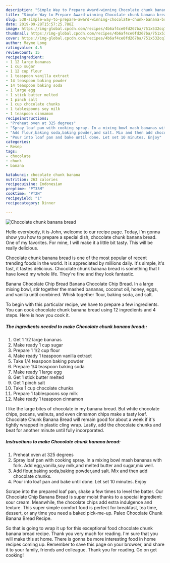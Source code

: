 ```yaml
---
description: "Simple Way to Prepare Award-winning Chocolate chunk banana bread"
title: "Simple Way to Prepare Award-winning Chocolate chunk banana bread"
slug: 538-simple-way-to-prepare-award-winning-chocolate-chunk-banana-bread
date: 2019-09-28T15:57:25.788Z
image: https://img-global.cpcdn.com/recipes/4b6af4ce0fd267ba/751x532cq70/chocolate-chunk-banana-bread-recipe-main-photo.jpg
thumbnail: https://img-global.cpcdn.com/recipes/4b6af4ce0fd267ba/751x532cq70/chocolate-chunk-banana-bread-recipe-main-photo.jpg
cover: https://img-global.cpcdn.com/recipes/4b6af4ce0fd267ba/751x532cq70/chocolate-chunk-banana-bread-recipe-main-photo.jpg
author: Mayme Long
ratingvalue: 4.5
reviewcount: 15
recipeingredient:
- 1 12 large bananas
- 1 cup sugar
- 1 12 cup flour
- 1 teaspoon vanilla extract
- 14 teaspoon baking powder
- 14 teaspoon baking soda
- 1 large egg
- 1 stick butter melted
- 1 pinch salt
- 1 cup chocolate chunks
- 1 tablespoons soy milk
- 1 teaspoon cinnamon
recipeinstructions:
- "Preheat oven at 325 degrees"
- "Spray loaf pan with cooking spray. In a mixing bowl mash bananas with fork. Add egg,vanilla,soy milk,and melted butter and sugar,mix well."
- "Add flour,baking soda,baking powder,and salt. Mix and then add chocolate chunks."
- "Pour into loaf pan and bake until done. Let set 10 minutes. Enjoy"
categories:
- Resep
tags:
- chocolate
- chunk
- banana

katakunci: chocolate chunk banana
nutrition: 263 calories
recipecuisine: Indonesian
preptime: "PT33M"
cooktime: "PT2H"
recipeyield: "1"
recipecategory: Dinner

---
```



![Chocolate chunk banana bread](https://img-global.cpcdn.com/recipes/4b6af4ce0fd267ba/751x532cq70/chocolate-chunk-banana-bread-recipe-main-photo.jpg)

Hello everybody, it is John, welcome to our recipe page. Today, I'm gonna show you how to prepare a special dish, chocolate chunk banana bread. One of my favorites. For mine, I will make it a little bit tasty. This will be really delicious.

Chocolate chunk banana bread is one of the most popular of recent trending foods in the world. It is appreciated by millions daily. It's simple, it's fast, it tastes delicious. Chocolate chunk banana bread is something that I have loved my whole life. They're fine and they look fantastic.

Banana Chocolate Chip Bread Banana Chocolate Chip Bread. In a large mixing bowl, stir together the mashed bananas, coconut oil, honey, eggs, and vanilla until combined. Whisk together flour, baking soda, and salt.


To begin with this particular recipe, we have to prepare a few ingredients. You can cook chocolate chunk banana bread using 12 ingredients and 4 steps. Here is how you cook it.

##### The ingredients needed to make Chocolate chunk banana bread::

1. Get 1 1/2 large bananas
1. Make ready 1 cup sugar
1. Prepare 1 1/2 cup flour
1. Make ready 1 teaspoon vanilla extract
1. Take 1/4 teaspoon baking powder
1. Prepare 1/4 teaspoon baking soda
1. Make ready 1 large egg
1. Get 1 stick butter melted
1. Get 1 pinch salt
1. Take 1 cup chocolate chunks
1. Prepare 1 tablespoons soy milk
1. Make ready 1 teaspoon cinnamon


I like the large bites of chocolate in my banana bread. But white chocolate chips, pecans, walnuts, and even cinnamon chips make a tasty loaf. Chocolate Chunk Banana Bread will remain good for about a week if it&#39;s tightly wrapped in plastic cling wrap. Lastly, add the chocolate chunks and beat for another minute until fully incorporated. 

##### Instructions to make Chocolate chunk banana bread:

1. Preheat oven at 325 degrees
1. Spray loaf pan with cooking spray. In a mixing bowl mash bananas with fork. Add egg,vanilla,soy milk,and melted butter and sugar,mix well.
1. Add flour,baking soda,baking powder,and salt. Mix and then add chocolate chunks.
1. Pour into loaf pan and bake until done. Let set 10 minutes. Enjoy


Scrape into the prepared loaf pan, shake a few times to level the batter. Our Chocolate Chip Banana Bread is super moist thanks to a special ingredient: sour cream. Meanwhile, the chocolate chips add extra indulgence and texture. This super simple comfort food is perfect for breakfast, tea time, dessert, or any time you need a baked pick-me-up. Paleo Chocolate Chunk Banana Bread Recipe. 

So that is going to wrap it up for this exceptional food chocolate chunk banana bread recipe. Thank you very much for reading. I'm sure that you will make this at home. There is gonna be more interesting food in home recipes coming up. Remember to save this page on your browser, and share it to your family, friends and colleague. Thank you for reading. Go on get cooking!
